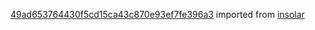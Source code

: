 [49ad653764430f5cd15ca43c870e93ef7fe396a3](https://github.com/insolar/insolar/commit/49ad653764430f5cd15ca43c870e93ef7fe396a3) imported from [insolar](https://github.com/insolar/insolar)
